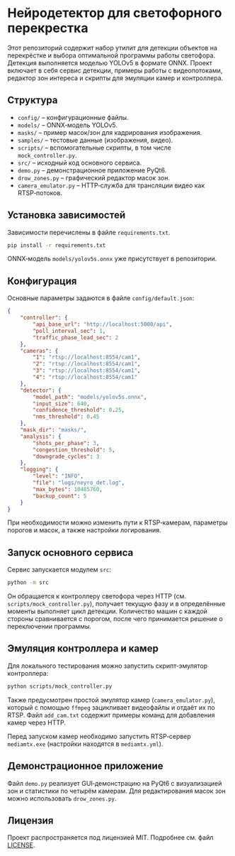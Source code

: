 # Нейродетектор для светофорного перекрестка

Этот репозиторий содержит набор утилит для детекции объектов на перекрёстке и выбора оптимальной программы работы светофора. Детекция выполняется моделью YOLOv5 в формате ONNX. Проект включает в себя сервис детекции, примеры работы с видеопотоками, редактор зон интереса и скрипты для эмуляции камер и контроллера.

## Структура

- `config/` – конфигурационные файлы.
- `models/` – ONNX‑модель YOLOv5.
- `masks/` – пример масок/зон для кадрирования изображения.
- `samples/` – тестовые данные (изображения, видео).
- `scripts/` – вспомогательные скрипты, в том числе `mock_controller.py`.
- `src/` – исходный код основного сервиса.
- `demo.py` – демонстрационное приложение PyQt6.
- `drow_zones.py` – графический редактор масок зон.
- `camera_emulator.py` – HTTP‑служба для трансляции видео как RTSP‑потоков.

## Установка зависимостей

Зависимости перечислены в файле `requirements.txt`.

```bash
pip install -r requirements.txt
```

ONNX‑модель `models/yolov5s.onnx` уже присутствует в репозитории.

## Конфигурация

Основные параметры задаются в файле `config/default.json`:

```json
{
    "controller": {
        "api_base_url": "http://localhost:5000/api",
        "poll_interval_sec": 1,
        "traffic_phase_lead_sec": 2
    },
    "cameras": {
        "1": "rtsp://localhost:8554/cam1",
        "2": "rtsp://localhost:8554/cam1",
        "3": "rtsp://localhost:8554/cam1",
        "4": "rtsp://localhost:8554/cam1"
    },
    "detector": {
        "model_path": "models/yolov5s.onnx",
        "input_size": 640,
        "confidence_threshold": 0.25,
        "nms_threshold": 0.45
    },
    "mask_dir": "masks/",
    "analysis": {
        "shots_per_phase": 3,
        "congestion_threshold": 5,
        "downgrade_cycles": 3
    },
    "logging": {
        "level": "INFO",
        "file": "logs/neyro_det.log",
        "max_bytes": 10485760,
        "backup_count": 5
    }
}
```

При необходимости можно изменить пути к RTSP‑камерам, параметры порогов и масок, а также настройки логирования.

## Запуск основного сервиса

Сервис запускается модулем `src`:

```bash
python -m src
```

Он обращается к контроллеру светофора через HTTP (см. `scripts/mock_controller.py`), получает текущую фазу и в определённые моменты выполняет цикл детекции. Количество машин с каждой стороны сравнивается с порогом, после чего принимается решение о переключении программы.

## Эмуляция контроллера и камер

Для локального тестирования можно запустить скрипт‐эмулятор контроллера:

```bash
python scripts/mock_controller.py
```

Также предусмотрен простой эмулятор камер (`camera_emulator.py`), который с помощью `ffmpeg` зацикливает видеофайлы и отдаёт их по RTSP. Файл `add_cam.txt` содержит примеры команд для добавления камер через HTTP.

Перед запуском камер необходимо запустить RTSP‑сервер `mediamtx.exe` (настройки находятся в `mediamtx.yml`).

## Демонстрационное приложение

Файл `demo.py` реализует GUI‐демонстрацию на PyQt6 с визуализацией зон и статистики по четырём камерам. Для редактирования масок зон можно использовать `drow_zones.py`.

## Лицензия

Проект распространяется под лицензией MIT. Подробнее см. файл [LICENSE](LICENSE).


